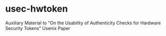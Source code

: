# usec-hwtoken
Auxiliary Material to "On the Usability of Authenticity Checks for Hardware Security Tokens" Usenix Paper
